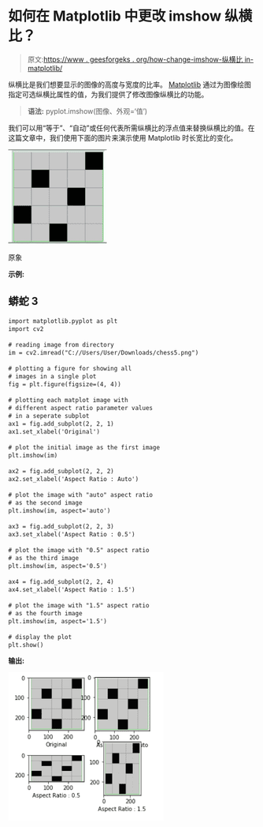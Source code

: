 # 如何在 Matplotlib 中更改 imshow 纵横比？

> 原文:[https://www . geesforgeks . org/how-change-imshow-纵横比 in-matplotlib/](https://www.geeksforgeeks.org/how-to-change-imshow-aspect-ratio-in-matplotlib/)

纵横比是我们想要显示的图像的高度与宽度的比率。 [Matplotlib](https://www.geeksforgeeks.org/python-introduction-matplotlib/) 通过为图像绘图指定可选纵横比属性的值，为我们提供了修改图像纵横比的功能。

> **语法:** pyplot.imshow(图像、外观=‘值’)

我们可以用“等于”、“自动”或任何代表所需纵横比的浮点值来替换纵横比的值。在这篇文章中，我们使用下面的图片来演示使用 Matplotlib 时长宽比的变化。

![](img/d2c7ebf8ac0960e5be7b3c5deead0d00.png)

原象

**示例:**

## 蟒蛇 3

```
import matplotlib.pyplot as plt
import cv2

# reading image from directory
im = cv2.imread("C://Users/User/Downloads/chess5.png")

# plotting a figure for showing all 
# images in a single plot
fig = plt.figure(figsize=(4, 4))

# plotting each matplot image with
# different aspect ratio parameter values
# in a seperate subplot
ax1 = fig.add_subplot(2, 2, 1)
ax1.set_xlabel('Original')

# plot the initial image as the first image
plt.imshow(im)

ax2 = fig.add_subplot(2, 2, 2)
ax2.set_xlabel('Aspect Ratio : Auto')

# plot the image with "auto" aspect ratio
# as the second image
plt.imshow(im, aspect='auto')

ax3 = fig.add_subplot(2, 2, 3)
ax3.set_xlabel('Aspect Ratio : 0.5')

# plot the image with "0.5" aspect ratio 
# as the third image
plt.imshow(im, aspect='0.5')

ax4 = fig.add_subplot(2, 2, 4)
ax4.set_xlabel('Aspect Ratio : 1.5')

# plot the image with "1.5" aspect ratio
# as the fourth image
plt.imshow(im, aspect='1.5')

# display the plot
plt.show()
```

**输出:**

![](img/dc18e7aa6ab12149ce1f9f8a4b816205.png)